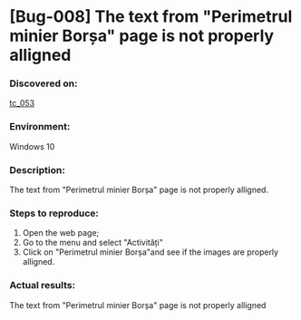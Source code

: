 # **[Bug-008] The text from "Perimetrul minier Borșa" page is not properly alligned**

### **Discovered on:**

[tc_053](https://github.com/AlexandraAncaGabor/go-green-resources-testing-project/blob/main/test-cases.md/tc-053.md)

### **Environment:**

Windows 10

### **Description:**

The text from "Perimetrul minier Borșa" page is not properly alligned.

### **Steps to reproduce:**

1.  Open the web page;
2.  Go to the menu and select "Activități"
3.  Click on "Perimetrul minier Borșa"and see if the images are properly alligned.

### **Actual results:**

The text from "Perimetrul minier Borșa" page is not properly alligned

